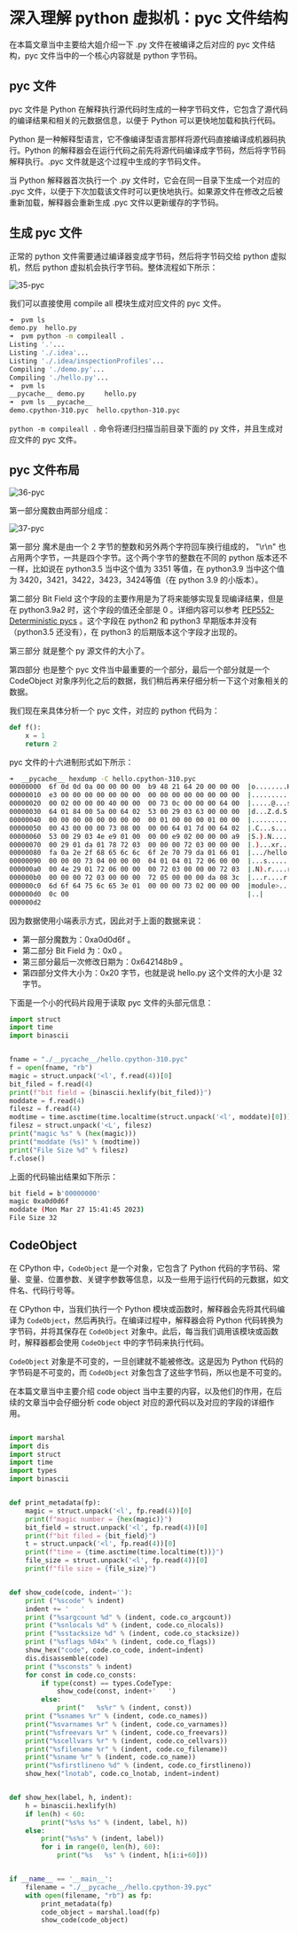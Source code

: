 # 深入理解 python 虚拟机：pyc 文件结构

在本篇文章当中主要给大姐介绍一下 .py 文件在被编译之后对应的 pyc 文件结构，pyc 文件当中的一个核心内容就是 python 字节码。

## pyc 文件

pyc 文件是 Python 在解释执行源代码时生成的一种字节码文件，它包含了源代码的编译结果和相关的元数据信息，以便于 Python 可以更快地加载和执行代码。

Python 是一种解释型语言，它不像编译型语言那样将源代码直接编译成机器码执行。Python 的解释器会在运行代码之前先将源代码编译成字节码，然后将字节码解释执行。.pyc 文件就是这个过程中生成的字节码文件。

当 Python 解释器首次执行一个 .py 文件时，它会在同一目录下生成一个对应的 .pyc 文件，以便于下次加载该文件时可以更快地执行。如果源文件在修改之后被重新加载，解释器会重新生成 .pyc 文件以更新缓存的字节码。

## 生成 pyc 文件

正常的 python 文件需要通过编译器变成字节码，然后将字节码交给 python 虚拟机，然后 python 虚拟机会执行字节码。整体流程如下所示：

![35-pyc](../images/35-pyc.png)

我们可以直接使用 compile all 模块生成对应文件的 pyc 文件。

```bash
➜  pvm ls
demo.py  hello.py
➜  pvm python -m compileall .
Listing '.'...
Listing './.idea'...
Listing './.idea/inspectionProfiles'...
Compiling './demo.py'...
Compiling './hello.py'...
➜  pvm ls
__pycache__ demo.py     hello.py
➜  pvm ls __pycache__ 
demo.cpython-310.pyc  hello.cpython-310.pyc
```

`python -m compileall .` 命令将递归扫描当前目录下面的 py 文件，并且生成对应文件的 pyc 文件。

## pyc 文件布局

![36-pyc](../images/38-pyc.png)

第一部分魔数由两部分组成：

![37-pyc](../images/37-pyc.png)

第一部分 魔术是由一个 2 字节的整数和另外两个字符回车换行组成的， "\r\n" 也占用两个字节，一共是四个字节。这个两个字节的整数在不同的 python 版本还不一样，比如说在 python3.5 当中这个值为 3351 等值，在 python3.9 当中这个值为 3420，3421，3422，3423，3424等值（在 python 3.9 的小版本）。

第二部分 Bit Field 这个字段的主要作用是为了将来能够实现复现编译结果，但是在 python3.9a2 时，这个字段的值还全部是 0 。详细内容可以参考 [PEP552-Deterministic pycs](https://peps.python.org/pep-0552/) 。这个字段在 python2 和 python3 早期版本并没有（python3.5 还没有），在 python3 的后期版本这个字段才出现的。

第三部分 就是整个 py  源文件的大小了。

第四部分 也是整个 pyc 文件当中最重要的一个部分，最后一个部分就是一个 CodeObject 对象序列化之后的数据，我们稍后再来仔细分析一下这个对象相关的数据。

我们现在来具体分析一个 pyc 文件，对应的 python 代码为：

```python
def f():
    x = 1
    return 2
```

pyc 文件的十六进制形式如下所示：

```bash
➜  __pycache__ hexdump -C hello.cpython-310.pyc
00000000  6f 0d 0d 0a 00 00 00 00  b9 48 21 64 20 00 00 00  |o........H!d ...|
00000010  e3 00 00 00 00 00 00 00  00 00 00 00 00 00 00 00  |................|
00000020  00 02 00 00 00 40 00 00  00 73 0c 00 00 00 64 00  |.....@...s....d.|
00000030  64 01 84 00 5a 00 64 02  53 00 29 03 63 00 00 00  |d...Z.d.S.).c...|
00000040  00 00 00 00 00 00 00 00  00 01 00 00 00 01 00 00  |................|
00000050  00 43 00 00 00 73 08 00  00 00 64 01 7d 00 64 02  |.C...s....d.}.d.|
00000060  53 00 29 03 4e e9 01 00  00 00 e9 02 00 00 00 a9  |S.).N...........|
00000070  00 29 01 da 01 78 72 03  00 00 00 72 03 00 00 00  |.)...xr....r....|
00000080  fa 0a 2e 2f 68 65 6c 6c  6f 2e 70 79 da 01 66 01  |.../hello.py..f.|
00000090  00 00 00 73 04 00 00 00  04 01 04 01 72 06 00 00  |...s........r...|
000000a0  00 4e 29 01 72 06 00 00  00 72 03 00 00 00 72 03  |.N).r....r....r.|
000000b0  00 00 00 72 03 00 00 00  72 05 00 00 00 da 08 3c  |...r....r......<|
000000c0  6d 6f 64 75 6c 65 3e 01  00 00 00 73 02 00 00 00  |module>....s....|
000000d0  0c 00                                             |..|
000000d2
```

因为数据使用小端表示方式，因此对于上面的数据来说：

- 第一部分魔数为：0xa0d0d6f 。
- 第二部分 Bit Field 为：0x0 。
- 第三部分最后一次修改日期为：0x642148b9 。
- 第四部分文件大小为：0x20 字节，也就是说 hello.py 这个文件的大小是 32 字节。

下面是一个小的代码片段用于读取 pyc 文件的头部元信息：

```python
import struct
import time
import binascii


fname = "./__pycache__/hello.cpython-310.pyc"
f = open(fname, "rb")
magic = struct.unpack('<l', f.read(4))[0]
bit_filed = f.read(4)
print(f"bit field = {binascii.hexlify(bit_filed)}")
moddate = f.read(4)
filesz = f.read(4)
modtime = time.asctime(time.localtime(struct.unpack('<l', moddate)[0]))
filesz = struct.unpack('<L', filesz)
print("magic %s" % (hex(magic)))
print("moddate (%s)" % (modtime))
print("File Size %d" % filesz)
f.close()
```

上面的代码输出结果如下所示：

```bash
bit field = b'00000000'
magic 0xa0d0d6f
moddate (Mon Mar 27 15:41:45 2023)
File Size 32
```

## CodeObject

在 CPython 中，`CodeObject` 是一个对象，它包含了 Python 代码的字节码、常量、变量、位置参数、关键字参数等信息，以及一些用于运行代码的元数据，如文件名、代码行号等。

在 CPython 中，当我们执行一个 Python 模块或函数时，解释器会先将其代码编译为 `CodeObject`，然后再执行。在编译过程中，解释器会将 Python 代码转换为字节码，并将其保存在 `CodeObject` 对象中。此后，每当我们调用该模块或函数时，解释器都会使用 `CodeObject` 中的字节码来执行代码。

`CodeObject` 对象是不可变的，一旦创建就不能被修改。这是因为 Python 代码的字节码是不可变的，而 `CodeObject` 对象包含了这些字节码，所以也是不可变的。

在本篇文章当中主要介绍 code object 当中主要的内容，以及他们的作用，在后续的文章当中会仔细分析 code object 对应的源代码以及对应的字段的详细作用。

```python

import marshal
import dis
import struct
import time
import types
import binascii


def print_metadata(fp):
    magic = struct.unpack('<l', fp.read(4))[0]
    print(f"magic number = {hex(magic)}")
    bit_field = struct.unpack('<l', fp.read(4))[0]
    print(f"bit filed = {bit_field}")
    t = struct.unpack('<l', fp.read(4))[0]
    print(f"time = {time.asctime(time.localtime(t))}")
    file_size = struct.unpack('<l', fp.read(4))[0]
    print(f"file size = {file_size}")


def show_code(code, indent=''):
    print ("%scode" % indent)
    indent += '   '
    print ("%sargcount %d" % (indent, code.co_argcount))
    print ("%snlocals %d" % (indent, code.co_nlocals))
    print ("%sstacksize %d" % (indent, code.co_stacksize))
    print ("%sflags %04x" % (indent, code.co_flags))
    show_hex("code", code.co_code, indent=indent)
    dis.disassemble(code)
    print ("%sconsts" % indent)
    for const in code.co_consts:
        if type(const) == types.CodeType:
            show_code(const, indent+'   ')
        else:
            print("   %s%r" % (indent, const))
    print ("%snames %r" % (indent, code.co_names))
    print("%svarnames %r" % (indent, code.co_varnames))
    print("%sfreevars %r" % (indent, code.co_freevars))
    print("%scellvars %r" % (indent, code.co_cellvars))
    print("%sfilename %r" % (indent, code.co_filename))
    print("%sname %r" % (indent, code.co_name))
    print("%sfirstlineno %d" % (indent, code.co_firstlineno))
    show_hex("lnotab", code.co_lnotab, indent=indent)


def show_hex(label, h, indent):
    h = binascii.hexlify(h)
    if len(h) < 60:
        print("%s%s %s" % (indent, label, h))
    else:
        print("%s%s" % (indent, label))
        for i in range(0, len(h), 60):
            print("%s   %s" % (indent, h[i:i+60]))


if __name__ == '__main__':
    filename = "./__pycache__/hello.cpython-39.pyc"
    with open(filename, "rb") as fp:
        print_metadata(fp)
        code_object = marshal.load(fp)
        show_code(code_object)
```

